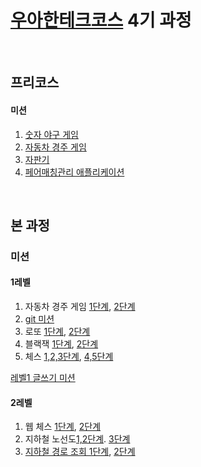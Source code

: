 # [우아한테크코스](https://woowacourse.github.io) 4기 과정
<br>

## 프리코스 

#### 미션 
1. [숫자 야구 게임](https://github.com/seong-wooo/java-baseball-precourse/tree/seongwoo)
2. [자동차 경주 게임](https://github.com/seong-wooo/java-racingcar-precourse/tree/seongwoo)
3. [자판기](https://github.com/seong-wooo/java-vendingmachine-precourse/tree/seongwoo)
4. [페어매칭관리 애플리케이션](https://github.com/seong-wooo/java-pairmatching-precourse/tree/seongwoo)
<br>

## 본 과정

### 미션

#### 1레벨
1. 자동차 경주 게임 [1단계](https://github.com/woowacourse/java-racingcar/pull/272), [2단계](https://github.com/woowacourse/java-racingcar/pull/347)
2. [git 미션](https://github.com/seong-wooo/git-mission)
3. 로또 [1단계](https://github.com/woowacourse/java-lotto/pull/340), [2단계](https://github.com/woowacourse/java-lotto/pull/422)
4. 블랙잭 [1단계](https://github.com/woowacourse/java-blackjack/pull/238), [2단계](https://github.com/woowacourse/java-blackjack/pull/345)
5. 체스 [1,2,3단계](https://github.com/woowacourse/java-chess/pull/338), [4,5단계](https://github.com/woowacourse/java-chess/pull/402)

[레벨1 글쓰기 미션](https://github.com/seong-wooo/woowa-writing-4/blob/seong-wooo/Level1.md)

#### 2레벨
1. 웹 체스 [1단계](https://github.com/woowacourse/jwp-chess/pull/336), [2단계](https://github.com/woowacourse/jwp-chess/pull/457)
2. 지하철 노선도[1,2단계](https://github.com/woowacourse/atdd-subway-map/pull/178). [3단계](https://github.com/woowacourse/atdd-subway-map/pull/311)
3. [지하철 경로 조회 1단계](https://github.com/woowacourse/atdd-subway-path/pull/190), [2단계](https://github.com/woowacourse/atdd-subway-path/pull/256)
